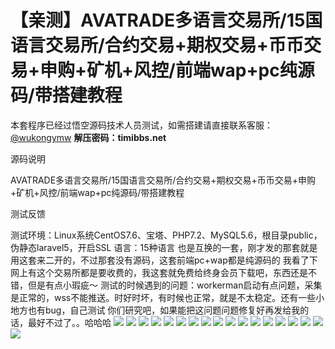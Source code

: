 # 【亲测】AVATRADE多语言交易所/15国语言交易所/合约交易+期权交易+币币交易+申购+矿机+风控/前端wap+pc纯源码/带搭建教程

本套程序已经过悟空源码技术人员测试，如需搭建请直接联系客服：[@wukongymw](http://t.me/wukongymw)
**解压密码：timibbs.net**

源码说明

AVATRADE多语言交易所/15国语言交易所/合约交易+期权交易+币币交易+申购+矿机+风控/前端wap+pc纯源码/带搭建教程

测试反馈

测试环境：Linux系统CentOS7.6、宝塔、PHP7.2、MySQL5.6，根目录public，伪静态laravel5，开启SSL
语言：15种语言
也是互换的一套，刚才发的那套就是用这套来二开的，不过那套没有源码，这套前端pc+wap都是纯源码的
我看了下网上有这个交易所都是要收费的，我这套就免费给终身会员下载吧，东西还是不错，但是有点小瑕疵～
测试的时候遇到的问题：workerman启动有点问题，采集是正常的，wss不能推送。时好时坏，有时候也正常，就是不太稳定。还有一些小地方也有bug，自己测试
你们研究吧，如果能把这问题问题修复好再发给我的话，最好不过了。。哈哈哈
[![](https://wukongymw.com/wp-content/uploads/2024/01/90af4b73c36fe86.png)](https://wukongymw.com/wp-content/uploads/2024/01/90af4b73c36fe86.png)
[![](https://wukongymw.com/wp-content/uploads/2024/01/69cbbdeb9e97f0a.png)](https://wukongymw.com/wp-content/uploads/2024/01/69cbbdeb9e97f0a.png)
[![](https://wukongymw.com/wp-content/uploads/2024/01/124f71ed27eddc0.png)](https://wukongymw.com/wp-content/uploads/2024/01/124f71ed27eddc0.png)
[![](https://wukongymw.com/wp-content/uploads/2024/01/ac1af1ed6262838.png)](https://wukongymw.com/wp-content/uploads/2024/01/ac1af1ed6262838.png)
[![](https://wukongymw.com/wp-content/uploads/2024/01/cecb9080cf9c9ed.png)](https://wukongymw.com/wp-content/uploads/2024/01/cecb9080cf9c9ed.png)
[![](https://wukongymw.com/wp-content/uploads/2024/01/9720f5915088d9a.png)](https://wukongymw.com/wp-content/uploads/2024/01/9720f5915088d9a.png)
[![](https://wukongymw.com/wp-content/uploads/2024/01/dcbc64d9f4b74c5.png)](https://wukongymw.com/wp-content/uploads/2024/01/dcbc64d9f4b74c5.png)
[![](https://wukongymw.com/wp-content/uploads/2024/01/c0900dde1bc29f4.png)](https://wukongymw.com/wp-content/uploads/2024/01/c0900dde1bc29f4.png)
[![](https://wukongymw.com/wp-content/uploads/2024/01/adbac84781ecec5.png)](https://wukongymw.com/wp-content/uploads/2024/01/adbac84781ecec5.png)
[![](https://wukongymw.com/wp-content/uploads/2024/01/af7f45a43612774.png)](https://wukongymw.com/wp-content/uploads/2024/01/af7f45a43612774.png)
[![](https://wukongymw.com/wp-content/uploads/2024/01/5928fa41b1336d8.png)](https://wukongymw.com/wp-content/uploads/2024/01/5928fa41b1336d8.png)
[![](https://wukongymw.com/wp-content/uploads/2024/01/e5c1442e4b9c63d.png)](https://wukongymw.com/wp-content/uploads/2024/01/e5c1442e4b9c63d.png)
[![](https://wukongymw.com/wp-content/uploads/2024/01/a484feb8de0f841.png)](https://wukongymw.com/wp-content/uploads/2024/01/a484feb8de0f841.png)
[![](https://wukongymw.com/wp-content/uploads/2024/01/b2348bd54ba2718.png)](https://wukongymw.com/wp-content/uploads/2024/01/b2348bd54ba2718.png)
[![](https://wukongymw.com/wp-content/uploads/2024/01/38437cd02dd2fc0.png)](https://wukongymw.com/wp-content/uploads/2024/01/38437cd02dd2fc0.png)
[![](https://wukongymw.com/wp-content/uploads/2024/01/00dc62823a97825.png)](https://wukongymw.com/wp-content/uploads/2024/01/00dc62823a97825.png)
[![](https://wukongymw.com/wp-content/uploads/2024/01/2b61fe3b80f49b3.png)](https://wukongymw.com/wp-content/uploads/2024/01/2b61fe3b80f49b3.png)
[![](https://wukongymw.com/wp-content/uploads/2024/01/e0d6f71916bd951.png)](https://wukongymw.com/wp-content/uploads/2024/01/e0d6f71916bd951.png)